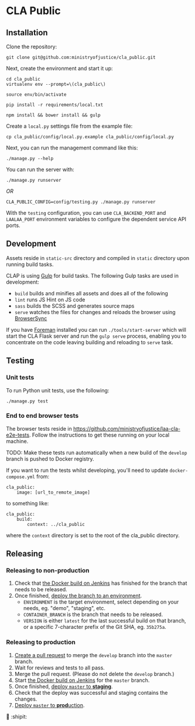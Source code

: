 # CLA Public

## Installation

Clone the repository:

    git clone git@github.com:ministryofjustice/cla_public.git

Next, create the environment and start it up:

    cd cla_public
    virtualenv env --prompt=\(cla_public\)

    source env/bin/activate

    pip install -r requirements/local.txt

    npm install && bower install && gulp

Create a ``local.py`` settings file from the example file:

    cp cla_public/config/local.py.example cla_public/config/local.py

Next, you can run the management command like this:

    ./manage.py --help

You can run the server with:

    ./manage.py runserver

*OR*

    CLA_PUBLIC_CONFIG=config/testing.py ./manage.py runserver

With the `testing` configuration, you can use `CLA_BACKEND_PORT` and `LAALAA_PORT`
environment variables to configure the dependent service API ports.


## Development

Assets reside in `static-src` directory and compiled in `static` directory upon running build tasks.

CLAP is using [Gulp](http://gulpjs.com/) for build tasks. The following Gulp tasks are used in development:

- `build` builds and minifies all assets and does all of the following
- `lint` runs JS Hint on JS code
- `sass` builds the SCSS and generates source maps
- `serve` watches the files for changes and reloads the browser using [BrowserSync](http://www.browsersync.io/)

If you have [Foreman](https://github.com/ddollar/foreman) installed you can run `./tools/start-server` which will start the CLA Flask server
and run the `gulp serve` process, enabling you to concentrate on the code leaving building and reloading
to `serve` task.


## Testing

### Unit tests

To run Python unit tests, use the following:

    ./manage.py test

### End to end browser tests
The browser tests reside in https://github.com/ministryofjustice/laa-cla-e2e-tests. Follow the instructions to get these running on your local machine.

TODO: Make these tests run automatically when a new build of the `develop` branch is pushed to Docker registry.

If you want to run the tests whilst developing, you'll need to update `docker-compose.yml` from:

```
cla_public:
    image: [url_to_remote_image]
```

to something like:

```
cla_public:
    build:
        context: ../cla_public
```

where the `context` directory is set to the root of the cla_public directory.

## Releasing

### Releasing to non-production

1. Check that [the Docker build on Jenkins](https://ci.service.dsd.io/view/CLA/job/BUILD-cla_public/) has finished for the branch that needs to be released.
1. Once finished, [deploy the branch to an environment](https://ci.service.dsd.io/view/CLA/job/DEPLOY-cla_public/build?delay=0sec).
    * `ENVIRONMENT` is the target environment, select depending on your needs, eg. "demo", "staging", etc.
    * `CONTAINER_BRANCH` is the branch that needs to be released.
    * `VERSION` is either `latest` for the last successful build on that branch, or a specific 7-character prefix of the Git SHA, eg. `35b275a`.

### Releasing to production

1. [Create a pull request](https://github.com/ministryofjustice/cla_public/compare/master...develop) to merge the `develop` branch into the `master` branch.
1. Wait for reviews and tests to all pass.
1. Merge the pull request. (Please do not delete the `develop` branch.)
1. Start [the Docker build on Jenkins](https://ci.service.dsd.io/view/CLA/job/BUILD-cla_public/build?delay=0sec) for the `master` branch.
1. Once finished, [deploy `master` to **staging**](https://ci.service.dsd.io/view/CLA/job/DEPLOY-cla_public/build?delay=0sec).
1. Check that the deploy was successful and staging contains the changes.
1. [Deploy `master` to **prod**uction](https://ci.service.dsd.io/view/CLA/job/DEPLOY-cla_public/build?delay=0sec).

:tada: :shipit:
